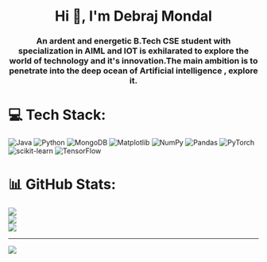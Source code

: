 
<h1 align="center">Hi 👋, I'm Debraj Mondal</h1>
<h3 align="center">An ardent and energetic B.Tech CSE student with specialization in AIML and IOT is exhilarated to explore the world of technology and it's innovation.The main ambition is to penetrate into the deep ocean of Artificial intelligence , explore it.</h3>


# 💻 Tech Stack:
![Java](https://img.shields.io/badge/java-%23ED8B00.svg?style=for-the-badge&logo=openjdk&logoColor=white) ![Python](https://img.shields.io/badge/python-3670A0?style=for-the-badge&logo=python&logoColor=ffdd54) ![MongoDB](https://img.shields.io/badge/MongoDB-%234ea94b.svg?style=for-the-badge&logo=mongodb&logoColor=white) ![Matplotlib](https://img.shields.io/badge/Matplotlib-%23ffffff.svg?style=for-the-badge&logo=Matplotlib&logoColor=black) ![NumPy](https://img.shields.io/badge/numpy-%23013243.svg?style=for-the-badge&logo=numpy&logoColor=white) ![Pandas](https://img.shields.io/badge/pandas-%23150458.svg?style=for-the-badge&logo=pandas&logoColor=white) ![PyTorch](https://img.shields.io/badge/PyTorch-%23EE4C2C.svg?style=for-the-badge&logo=PyTorch&logoColor=white) ![scikit-learn](https://img.shields.io/badge/scikit--learn-%23F7931E.svg?style=for-the-badge&logo=scikit-learn&logoColor=white) ![TensorFlow](https://img.shields.io/badge/TensorFlow-%23FF6F00.svg?style=for-the-badge&logo=TensorFlow&logoColor=white)
# 📊 GitHub Stats:
![](https://github-readme-stats.vercel.app/api?username=debraj1505&theme=transparent&hide_border=false&include_all_commits=false&count_private=false)<br/>
![](https://nirzak-streak-stats.vercel.app/?user=debraj1505&theme=transparent&hide_border=false)<br/>
![](https://github-readme-stats.vercel.app/api/top-langs/?username=debraj1505&theme=transparent&hide_border=false&include_all_commits=false&count_private=false&layout=compact)

---
[![](https://visitcount.itsvg.in/api?id=debraj1505&icon=0&color=0)](https://visitcount.itsvg.in)

<!-- Proudly created with GPRM ( https://gprm.itsvg.in ) -->
